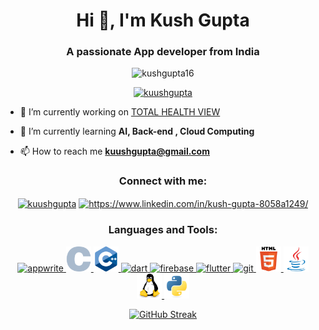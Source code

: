 <h1 align="center">Hi 👋, I'm Kush Gupta</h1>
<h3 align="center">A passionate App developer from India</h3>

<p align="center"> <img src="https://komarev.com/ghpvc/?username=kushgupta16&label=Profile%20views&color=0e75b6&style=flat" alt="kushgupta16" /> </p>

<p align="center"> <a href="https://twitter.com/kuushgupta" target="blank"><img src="https://img.shields.io/twitter/follow/kuushgupta?logo=twitter&style=for-the-badge" alt="kuushgupta" /></a> </p>

- 🔭 I’m currently working on [ TOTAL HEALTH VIEW](https://github.com/Kushgupta16/TOTAL_HEALTH_VIEW)

- 🌱 I’m currently learning **AI, Back-end , Cloud Computing**

- 📫 How to reach me **kuushgupta@gmail.com**

<h3 align="center">Connect with me:</h3>
<p align="center">
<a href="https://twitter.com/kuushgupta" target="blank"><img align="center" src="https://raw.githubusercontent.com/rahuldkjain/github-profile-readme-generator/master/src/images/icons/Social/twitter.svg" alt="kuushgupta" height="30" width="40" /></a>
<a href="https://linkedin.com/in/kush-gupta-8058a1249/" target="blank"><img align="center" src="https://raw.githubusercontent.com/rahuldkjain/github-profile-readme-generator/master/src/images/icons/Social/linked-in-alt.svg" alt="https://www.linkedin.com/in/kush-gupta-8058a1249/" height="30" width="40" /></a>
</p>

<h3 align="center">Languages and Tools:</h3>
<p align="center"> <a href="https://appwrite.io" target="_blank" rel="noreferrer"> <img src="https://www.vectorlogo.zone/logos/appwriteio/appwriteio-icon.svg" alt="appwrite" width="40" height="40"/> </a> <a href="https://www.cprogramming.com/" target="_blank" rel="noreferrer"> <img src="https://raw.githubusercontent.com/devicons/devicon/master/icons/c/c-original.svg" alt="c" width="40" height="40"/> </a> <a href="https://www.w3schools.com/cpp/" target="_blank" rel="noreferrer"> <img src="https://raw.githubusercontent.com/devicons/devicon/master/icons/cplusplus/cplusplus-original.svg" alt="cplusplus" width="40" height="40"/> </a> <a href="https://dart.dev" target="_blank" rel="noreferrer"> <img src="https://www.vectorlogo.zone/logos/dartlang/dartlang-icon.svg" alt="dart" width="40" height="40"/> </a> <a href="https://firebase.google.com/" target="_blank" rel="noreferrer"> <img src="https://www.vectorlogo.zone/logos/firebase/firebase-icon.svg" alt="firebase" width="40" height="40"/> </a> <a href="https://flutter.dev" target="_blank" rel="noreferrer"> <img src="https://www.vectorlogo.zone/logos/flutterio/flutterio-icon.svg" alt="flutter" width="40" height="40"/> </a> <a href="https://git-scm.com/" target="_blank" rel="noreferrer"> <img src="https://www.vectorlogo.zone/logos/git-scm/git-scm-icon.svg" alt="git" width="40" height="40"/> </a> <a href="https://www.w3.org/html/" target="_blank" rel="noreferrer"> <img src="https://raw.githubusercontent.com/devicons/devicon/master/icons/html5/html5-original-wordmark.svg" alt="html5" width="40" height="40"/> </a> <a href="https://www.java.com" target="_blank" rel="noreferrer"> <img src="https://raw.githubusercontent.com/devicons/devicon/master/icons/java/java-original.svg" alt="java" width="40" height="40"/> </a> <a href="https://www.linux.org/" target="_blank" rel="noreferrer"> <img src="https://raw.githubusercontent.com/devicons/devicon/master/icons/linux/linux-original.svg" alt="linux" width="40" height="40"/> </a> <a href="https://www.python.org" target="_blank" rel="noreferrer"> <img src="https://raw.githubusercontent.com/devicons/devicon/master/icons/python/python-original.svg" alt="python" width="40" height="40"/> </a> </p>



<p align="center"><a href="https://git.io/streak-stats"><img src="https://github-readme-streak-stats-beige-ten.vercel.app?user=Kushgupta16&theme=github-dark-blue&date_format=j%20M%5B%20Y%5D" alt="GitHub Streak" /></a>
